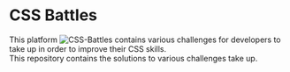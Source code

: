 # CSS Battles  
This platform ![CSS-Battles](https://cssbattle.dev/) contains various challenges for developers to take up in order to improve their CSS skills.  
This repository contains the solutions to various challenges take up.  